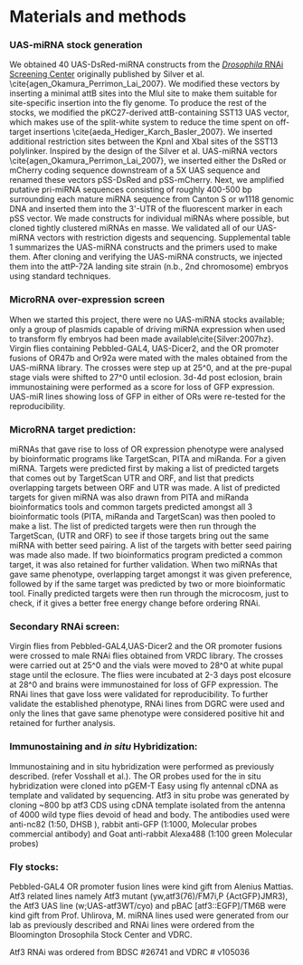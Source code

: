 # Materials and methods

### UAS-miRNA stock generation

We obtained 40 UAS-DsRed-miRNA constructs from the [*Drosophila* RNAi Screening Center](http://www.flyrnai.org) originally published by Silver et al. \cite{agen_Okamura_Perrimon_Lai_2007}. We modified these vectors by inserting a minimal attB sites into the MluI site to make them suitable for site-specific insertion into the fly genome. To produce the rest of the stocks, we modified the pKC27-derived attB-containing SST13 UAS vector, which makes use of the split-white system to reduce the time spent on off-target insertions \cite{aeda_Hediger_Karch_Basler_2007}. We inserted additional restriction sites between the KpnI and XbaI sites of the SST13 polylinker. Inspired by the design of the Silver et al. UAS-miRNA vectors \cite{agen_Okamura_Perrimon_Lai_2007}, we inserted either the DsRed or mCherry coding sequence downstream of a 5X UAS sequence and renamed these vectors pSS-DsRed and pSS-mCherry. Next, we amplified putative pri-miRNA sequences consisting of roughly 400-500 bp surrounding each mature miRNA sequence from Canton S or w1118 genomic DNA and inserted them into the 3'-UTR of the fluorescent marker in each pSS vector. We made constructs for individual miRNAs where possible, but cloned tightly clustered miRNAs en masse. We validated all of our UAS-miRNA vectors with restriction digests and sequencing. Supplemental table 1 summarizes the UAS-miRNA constructs and the primers used to make them. After cloning and verifying the UAS-miRNA constructs, we injected them into the attP-72A landing site strain (n.b., 2nd chromosome) embryos using standard techniques.

### MicroRNA over-expression screen
When we started this project, there were no UAS-miRNA stocks available; only a group of plasmids capable of driving miRNA expression when used to transform fly embryos had been made available\cite{Silver:2007hz}. 
Virgin flies containing Pebbled-GAL4, UAS-Dicer2, and the OR promoter fusions of OR47b and Or92a were mated with the males obtained from the UAS-miRNA library. The crosses were step up at 25^0, and at the pre-pupal stage vials were shifted to 27^0 until eclosion. 3d-4d post eclosion, brain immunostaining were performed as a score for loss of GFP expression. UAS-miR lines showing loss of GFP in either of ORs were re-tested for the reproducibility.

### MicroRNA target prediction:
miRNAs that gave rise to loss of OR expression phenotype were analysed by bioinformatic programs like TargetScan, PITA and miRanda.
For a given miRNA.  Targets were predicted first by making a list of predicted targets that comes out by TargetScan UTR and ORF, and list that predicts overlapping targets between ORF and UTR was made.
A  list of predicted targets for given miRNA was  also drawn from PITA and miRanda bioinformatics tools and common targets predicted amongst all 3 bioinformatic tools (PITA, miRanda and TargetScan) was then pooled to make a list.
The list of predicted targets were then run through the TargetScan, (UTR and ORF) to see if those targets bring out the same miRNA with better seed pairing.
A list of the targets with better seed pairing was made also made.
If two bioinformatics program predicted a common target, it was also retained for further validation.
When two miRNAs that gave same phenotype, overlapping target amongst it was given preference, followed by if the same target was predicted by two or more bioinformatic tool.
Finally predicted targets were then run through the microcosm, just to check, if it gives a better free energy change before ordering RNAi.

### Secondary RNAi screen: 
Virgin flies from Pebbled-GAL4,UAS-Dicer2 and the OR promoter fusions were crossed to male RNAi flies obtained from VRDC library. The crosses were carried out at 25^0 and the vials were moved to 28^0 at white pupal stage until the eclosure. The flies were incubated at 2-3 days post elcosure at 28^0 and  brains were immunostained for loss of GFP expression. The RNAi lines that gave loss were validated for reproducibility. To further validate the established phenotype, RNAi lines from DGRC were used and only the lines that gave same phenotype were considered positive hit and retained for further analysis.

###  Immunostaining and *in situ* Hybridization:
Immunostaining and in situ hybridization were performed as previously described. (refer Vosshall et al.).  The OR probes used for the in situ hybridization were cloned into pGEM-T Easy using fly antennal cDNA as template and validated by sequencing.  Atf3 in situ probe was generated by cloning ~800 bp atf3 CDS using cDNA template isolated from the antenna of 4000 wild type flies devoid of head and body.
The antibodies used were anti-nc82 (1:50, DHSB ), rabbit anti-GFP (1:1000, Molecular probes commercial antibody) and Goat anti-rabbit Alexa488 (1:100 green Molecular probes)

### Fly stocks:
Pebbled-GAL4 OR promoter fusion lines were kind gift from Alenius Mattias. Atf3 related lines namely Atf3 mutant (yw,atf3(76)/FM7i,P {ActGFP}JMR3),  the Atf3 UAS line (w;UAS-atf3WT/cyo) and pBAC [atf3::EGFP]/TM6B were kind gift from Prof. Uhlirova, M.
miRNA lines used were generated from our lab as previously described and RNAi lines were ordered from the Bloomington Drosophila Stock Center and VDRC.

Atf3 RNAi was ordered from BDSC #26741 and VDRC # v105036